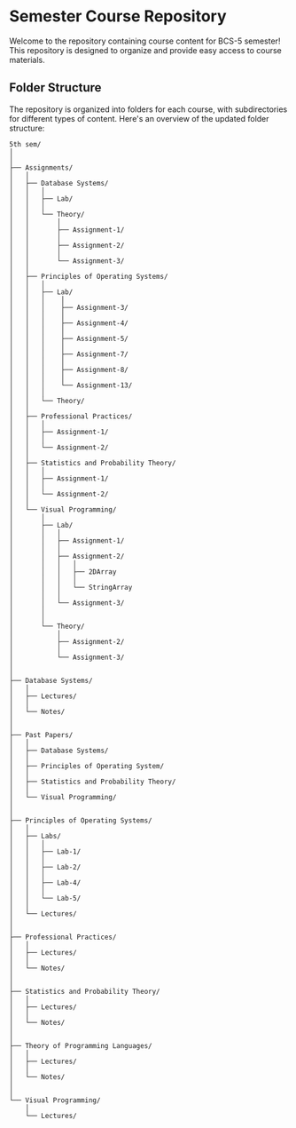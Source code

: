 
# Semester Course Repository

Welcome to the repository containing course content for BCS-5 semester! This repository is designed to organize and provide easy access to course materials.

## Folder Structure

The repository is organized into folders for each course, with subdirectories for different types of content. Here's an overview of the updated folder structure:

```
5th sem/
│
│
├── Assignments/
│   │
│   ├── Database Systems/
│   │   │
│   │   ├── Lab/
│   │   │  
│   │   └── Theory/
│   │       │
│   │       ├── Assignment-1/
│   │       │
│   │       ├── Assignment-2/
│   │       │  
│   │       └── Assignment-3/
│   │
│   ├── Principles of Operating Systems/
│   │   │
│   │   ├── Lab/
│   │   │    │
│   │   │    ├── Assignment-3/
│   │   │    │
│   │   │    ├── Assignment-4/
│   │   │    │
│   │   │    ├── Assignment-5/
│   │   │    │
│   │   │    ├── Assignment-7/
│   │   │    │
│   │   │    ├── Assignment-8/
│   │   │    │
│   │   │    └── Assignment-13/
│   │   │
│   │   └── Theory/
│   │
│   ├── Professional Practices/
│   │   │
│   │   ├── Assignment-1/
│   │   │  
│   │   └── Assignment-2/
│   │ 
│   ├── Statistics and Probability Theory/
│   │   │
│   │   ├── Assignment-1/
│   │   │
│   │   └── Assignment-2/
│   │ 
│   └── Visual Programming/
│       │
│       ├── Lab/
│       │   │
│       │   ├── Assignment-1/
│       │   │
│       │   ├── Assignment-2/
│       │   │   │
│       │   │   ├── 2DArray
│       │   │   │
│       │   │   └── StringArray
│       │   │
│       │   └── Assignment-3/
│       │
│       │
│       └── Theory/
│           │ 
│           ├── Assignment-2/
│           │
│           └── Assignment-3/
│    
│
├── Database Systems/
│   │
│   ├── Lectures/
│   │
│   └── Notes/
│
│
├── Past Papers/
│   │
│   ├── Database Systems/
│   │
│   ├── Principles of Operating System/
│   │
│   ├── Statistics and Probability Theory/
│   │
│   └── Visual Programming/
│
│
├── Principles of Operating Systems/
│   │
│   ├── Labs/
│   │   │
│   │   ├── Lab-1/
│   │   │
│   │   ├── Lab-2/
│   │   │
│   │   ├── Lab-4/
│   │   │
│   │   └── Lab-5/
│   │
│   └── Lectures/
│
│
├── Professional Practices/
│   │
│   ├── Lectures/
│   │
│   └── Notes/
│
│
├── Statistics and Probability Theory/
│   │
│   ├── Lectures/
│   │
│   └── Notes/
│
│
├── Theory of Programming Languages/
│   │
│   ├── Lectures/
│   │
│   └── Notes/
│
│
└── Visual Programming/
    │
    └── Lectures/
```